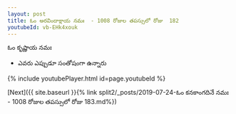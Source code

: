 ```yaml
---
layout: post
title: ఓం అరవిందాక్షాయ నమః  - 1008 రోజుల తపస్సులో రోజు  182
youtubeId: vb-EHk4xouk
---
```

 
 
 ఓం కృష్ణాయ నమః  
 
 -  ఎవరు ఎప్పుడూ సంతోషంగా ఉన్నారు 
 
  
 
  
 
 
 
 
 
 


{% include youtubePlayer.html id=page.youtubeId %}
 
[Next]({{ site.baseurl }}{% link  split2/_posts/2019-07-24-ఓం కనకాంగదినే నమః  - 1008 రోజుల తపస్సులో రోజు  183.md%})
 
